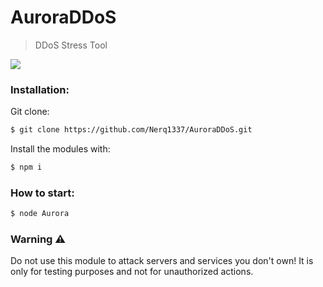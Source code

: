 # AuroraDDoS

> DDoS Stress Tool

![](https://i.pinimg.com/originals/9b/a1/39/9ba1397990cdb028f6560b46cf80ea99.gif)

### Installation:
Git clone:

```bash
$ git clone https://github.com/Nerq1337/AuroraDDoS.git
```

Install the modules with:

```bash
$ npm i
```

### How to start:

```bash
$ node Aurora
```

### Warning ⚠️

Do not use this module to attack servers and services you don't own! It is only for testing purposes and not for unauthorized actions.
